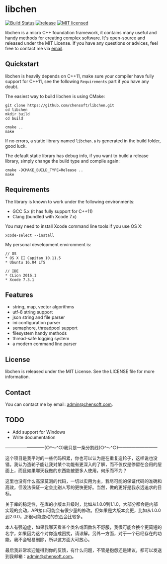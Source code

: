# libchen

[![Build Status](https://travis-ci.org/chensoft/libchen.svg?branch=master)](https://travis-ci.org/chensoft/libchen)
[![release](http://github-release-version.herokuapp.com/github/chensoft/libchen/release.svg?style=flat)](https://github.com/chensoft/libchen/releases/latest)
[![MIT licensed](https://img.shields.io/badge/license-MIT-blue.svg)](https://raw.githubusercontent.com/hyperium/hyper/master/LICENSE)

libchen is a micro C++ foundation framework, it contains many useful and handy methods for creating complex software. It's open-source and released under the MIT License. If you have any questions or advices, feel free to contact me via [email](mailto:admin@chensoft.com).

## Quickstart

libchen is heavily depends on C++11, make sure your compiler have fully support for C++11, see the following `Requirements` part if you have any doubt.

The easiest way to build libchen is using CMake:

```
git clone https://github.com/chensoft/libchen.git
cd libchen
mkdir build
cd build

cmake ..
make
```

If no errors, a static library named `libchen.a` is generated in the build folder, good luck.

The default static library has debug info, if you want to build a release library, simply change the build type and compile again:

```
cmake -DCMAKE_BUILD_TYPE=Release ..
make
```

## Requirements

The library is known to work under the following environments:

* GCC 5.x (it has fully support for C++11)
* Clang (bundled with Xcode 7.x)

You may need to install Xcode command line tools if you use OS X:

```
xcode-select --install
```

My personal development environment is:

```
// OS
* OS X EI Capitan 10.11.5
* Ubuntu 16.04 LTS

// IDE
* CLion 2016.1
* Xcode 7.3.1
```

## Features

* string, map, vector algorithms
* utf-8 string support
* json string and file parser
* ini configuration parser
* semaphore, threadpool support
* filesystem handy methods
* thread-safe logging system
* a modern command line parser

## License

libchen is released under the MIT License. See the LICENSE file for more information.

## Contact

You can contact me by email: admin@chensoft.com.

## TODO

* Add support for Windows
* Write documentation

—————————(○^～^○)我只是一条分割线(○^～^○)—————————

这个项目是我平时的一些代码积累，你也可以认为是在重复造轮子，这样说也没错。我认为造轮子能让我对某个功能有更深入的了解，而不仅仅是停留在会用的层面上，而且如果哪天我做的东西能被更多人使用，何乐而不为？

这里也没有什么高深莫测的代码，一切以实用为主，我尽可能的保证代码的准确和高效，但没法保证一定会比别人写的更快更好。当然，做的更好是我永远追求的目标。

关于库的稳定性，在库的小版本升级时，比如从1.0.0到1.1.0，大部分都会是内部实现的变动，API接口可能会有很少量的修改。但如果是大版本变更，比如从1.0.0到2.0.0，那很可能变动的东西会比较多。

本人有强迫症，如果我哪天看某个类名或函数名不舒服，我很可能会换个更简短的名字，如果因为这个对你造成困扰，请谅解。另外一方面，对于一个已经存在的功能，我不会轻易删除，所以这方面大可放心。

最后我非常欢迎能得到你的反馈，有什么问题，不管是抱怨还是建议，都可以发送到我邮箱：admin@chensoft.com。